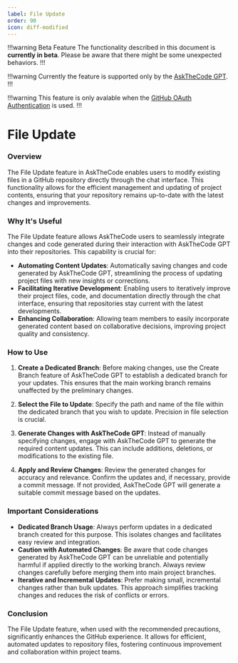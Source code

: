 ```yaml
---
label: File Update
order: 90
icon: diff-modified
---
```


!!!warning Beta Feature
The functionality described in this document is **currently in beta**. Please be aware that there might be some unexpected behaviors.
!!!

!!!warning
Currently the feature is supported only by the [AskTheCode GPT](https://chat.openai.com/g/g-3s6SJ5V7S-askthecode).
!!!

!!!warning
This feature is only avalable when the [GitHub OAuth Authentication](/authentication/#authentication-methods) is used.
!!!

# File Update

### Overview

The File Update feature in AskTheCode enables users to modify existing files in a GitHub repository directly through the chat interface. This functionality allows for the efficient management and updating of project contents, ensuring that your repository remains up-to-date with the latest changes and improvements.

### Why It's Useful

The File Update feature allows AskTheCode users to seamlessly integrate changes and code generated during their interaction with AskTheCode GPT into their repositories. This capability is crucial for:

- **Automating Content Updates**: Automatically saving changes and code generated by AskTheCode GPT, streamlining the process of updating project files with new insights or corrections.
- **Facilitating Iterative Development**: Enabling users to iteratively improve their project files, code, and documentation directly through the chat interface, ensuring that repositories stay current with the latest developments.
- **Enhancing Collaboration**: Allowing team members to easily incorporate generated content based on collaborative decisions, improving project quality and consistency.

### How to Use

1. **Create a Dedicated Branch**: Before making changes, use the Create Branch feature of AskTheCode GPT to establish a dedicated branch for your updates. This ensures that the main working branch remains unaffected by the preliminary changes.

2. **Select the File to Update**: Specify the path and name of the file within the dedicated branch that you wish to update. Precision in file selection is crucial.

3. **Generate Changes with AskTheCode GPT**: Instead of manually specifying changes, engage with AskTheCode GPT to generate the required content updates. This can include additions, deletions, or modifications to the existing file.

4. **Apply and Review Changes**: Review the generated changes for accuracy and relevance. Confirm the updates and, if necessary, provide a commit message. If not provided, AskTheCode GPT will generate a suitable commit message based on the updates.

### Important Considerations

- **Dedicated Branch Usage**: Always perform updates in a dedicated branch created for this purpose. This isolates changes and facilitates easy review and integration.
- **Caution with Automated Changes**: Be aware that code changes generated by AskTheCode GPT can be unreliable and potentially harmful if applied directly to the working branch. Always review changes carefully before merging them into main project branches.
- **Iterative and Incremental Updates**: Prefer making small, incremental changes rather than bulk updates. This approach simplifies tracking changes and reduces the risk of conflicts or errors.

### Conclusion

The File Update feature, when used with the recommended precautions, significantly enhances the GitHub experience. It allows for efficient, automated updates to repository files, fostering continuous improvement and collaboration within project teams.
